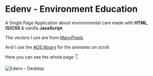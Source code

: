 # Edenv - Environment Education

A Single Page Application about environmental care made with **HTML**, **(S)CSS** & vanilla **JavaScript**.

The vectors I use are from [ManyPixels](https://www.manypixels.co/)

And I use the [AOS library](https://michalsnik.github.io/aos/) for the animates on scroll

Here you can see the whole page 👇

![Edenv - Desktop](https://user-images.githubusercontent.com/109250897/227287414-30802500-7c19-413c-b2b9-90bdced51613.png)
